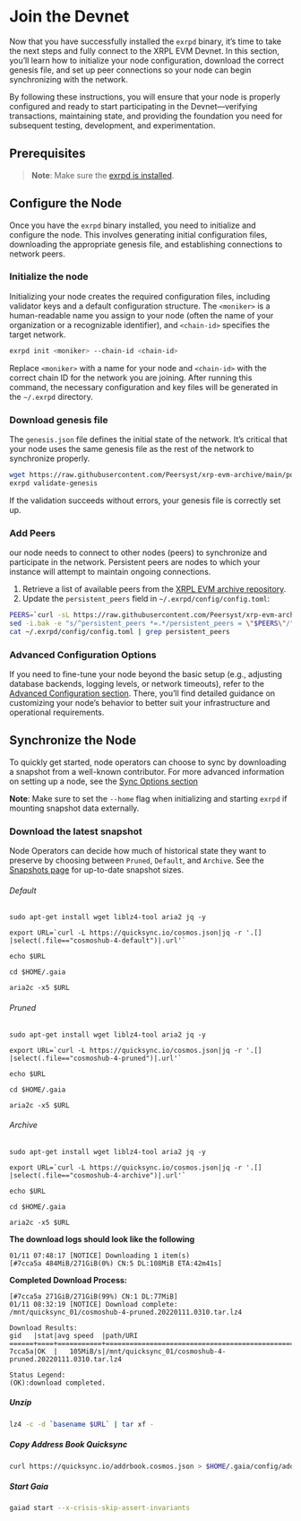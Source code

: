 # Join the Devnet

Now that you have successfully installed the `exrpd` binary, it’s time to take the next steps and fully connect to the XRPL EVM Devnet. In this section, you’ll learn how to initialize your node configuration, download the correct genesis file, and set up peer connections so your node can begin synchronizing with the network.

By following these instructions, you will ensure that your node is properly configured and ready to start participating in the Devnet—verifying transactions, maintaining state, and providing the foundation you need for subsequent testing, development, and experimentation.

## Prerequisites

> **Note**: Make sure the [exrpd is installed](./installing-the-node.md).

## Configure the Node
Once you have the `exrpd` binary installed, you need to initialize and configure the node. This involves generating initial configuration files, downloading the appropriate genesis file, and establishing connections to network peers.

### Initialize the node
Initializing your node creates the required configuration files, including validator keys and a default configuration structure. The `<moniker>` is a human-readable name you assign to your node (often the name of your organization or a recognizable identifier), and `<chain-id>` specifies the target network.

```bash
exrpd init <moniker> --chain-id <chain-id>
```
Replace `<moniker>` with a name for your node and `<chain-id>` with the correct chain ID for the network you are joining. After running this command, the necessary configuration and key files will be generated in the `~/.exrpd` directory.

### Download genesis file
The `genesis.json` file defines the initial state of the network. It’s critical that your node uses the same genesis file as the rest of the network to synchronize properly.

```bash
wget https://raw.githubusercontent.com/Peersyst/xrp-evm-archive/main/poa-devnet/genesis.json -O ~/.exrpd/config/genesis.json
exrpd validate-genesis
```

If the validation succeeds without errors, your genesis file is correctly set up.

### Add Peers

our node needs to connect to other nodes (peers) to synchronize and participate in the network. Persistent peers are nodes to which your instance will attempt to maintain ongoing connections.
1. Retrieve a list of available peers from the [XRPL EVM archive repository](https://raw.githubusercontent.com/Peersyst/xrp-evm-archive/main/poa-devnet/peers.txt).
2. Update the `persistent_peers` field in `~/.exrpd/config/config.toml`:

```bash
PEERS=`curl -sL https://raw.githubusercontent.com/Peersyst/xrp-evm-archive/main/poa-devnet/peers.txt | sort -R | head -n 10 | awk '{print $1}' | paste -s -d, -`
sed -i.bak -e "s/^persistent_peers *=.*/persistent_peers = \"$PEERS\"/" ~/.exrpd/config/config.toml
cat ~/.exrpd/config/config.toml | grep persistent_peers
```
### Advanced Configuration Options
If you need to fine-tune your node beyond the basic setup (e.g., adjusting database backends, logging levels, or network timeouts), refer to the [Advanced Configuration section](../advanced/node-configuration-options.md). There, you’ll find detailed guidance on customizing your node’s behavior to better suit your infrastructure and operational requirements.

## Synchronize the Node

To quickly get started, node operators can choose to sync by downloading a snapshot from a well-known contributor. For more advanced information on setting up a node, see the [Sync Options section](../advanced/sync-options.md)

**Note**: Make sure to set the `--home` flag when initializing and starting `exrpd` if mounting snapshot data externally.

### Download the latest snapshot

Node Operators can decide how much of historical state they want to preserve by choosing between `Pruned`, `Default`, and `Archive`. See the [Snapshots page](../resources/snapshots.md) for up-to-date snapshot sizes.

###### Default

```bash=
sudo apt-get install wget liblz4-tool aria2 jq -y

export URL=`curl -L https://quicksync.io/cosmos.json|jq -r '.[] |select(.file=="cosmoshub-4-default")|.url'`

echo $URL

cd $HOME/.gaia

aria2c -x5 $URL
```

###### Pruned

```bash=
sudo apt-get install wget liblz4-tool aria2 jq -y

export URL=`curl -L https://quicksync.io/cosmos.json|jq -r '.[] |select(.file=="cosmoshub-4-pruned")|.url'`

echo $URL

cd $HOME/.gaia

aria2c -x5 $URL
```

###### Archive

```bash=
sudo apt-get install wget liblz4-tool aria2 jq -y

export URL=`curl -L https://quicksync.io/cosmos.json|jq -r '.[] |select(.file=="cosmoshub-4-archive")|.url'`

echo $URL

cd $HOME/.gaia

aria2c -x5 $URL
```

**The download logs should look like the following**

```
01/11 07:48:17 [NOTICE] Downloading 1 item(s)
[#7cca5a 484MiB/271GiB(0%) CN:5 DL:108MiB ETA:42m41s]
```

**Completed Download Process:**

```
[#7cca5a 271GiB/271GiB(99%) CN:1 DL:77MiB]
01/11 08:32:19 [NOTICE] Download complete: /mnt/quicksync_01/cosmoshub-4-pruned.20220111.0310.tar.lz4

Download Results:
gid   |stat|avg speed  |path/URI
======+====+===========+=======================================================
7cca5a|OK  |   105MiB/s|/mnt/quicksync_01/cosmoshub-4-pruned.20220111.0310.tar.lz4

Status Legend:
(OK):download completed.
```

##### Unzip

```bash
lz4 -c -d `basename $URL` | tar xf -
```

##### Copy Address Book Quicksync

```bash
curl https://quicksync.io/addrbook.cosmos.json > $HOME/.gaia/config/addrbook.json
```

##### Start Gaia

```bash
gaiad start --x-crisis-skip-assert-invariants

```